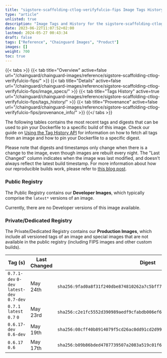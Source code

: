 ```yaml
---
title: "sigstore-scaffolding-ctlog-verifyfulcio-fips Image Tags History"
type: "article"
unlisted: true
description: "Image Tags and History for the sigstore-scaffolding-ctlog-verifyfulcio-fips Chainguard Image"
date: 2023-06-22T11:07:52+02:00
lastmod: 2024-05-27 00:43:34
draft: false
tags: ["Reference", "Chainguard Images", "Product"]
images: []
weight: 700
toc: true
---
```


{{< tabs >}}
{{< tab title="Overview" active=false url="/chainguard/chainguard-images/reference/sigstore-scaffolding-ctlog-verifyfulcio-fips/" >}}
{{< tab title="Details" active=false url="/chainguard/chainguard-images/reference/sigstore-scaffolding-ctlog-verifyfulcio-fips/image_specs/" >}}
{{< tab title="Tags History" active=true url="/chainguard/chainguard-images/reference/sigstore-scaffolding-ctlog-verifyfulcio-fips/tags_history/" >}}
{{< tab title="Provenance" active=false url="/chainguard/chainguard-images/reference/sigstore-scaffolding-ctlog-verifyfulcio-fips/provenance_info/" >}}
{{</ tabs >}}

The following tables contains the most recent tags and digests that can be used to pin your Dockerfile to a specific build of this image. Check our guide on [Using the Tag History API](/chainguard/chainguard-images/using-the-tag-history-api/) for information on how to fetch all tags from an image and how to pin your Dockerfile to a specific digest.

Please note that digests and timestamps only change when there is a change to the image, even though images are rebuilt every night. The "Last Changed" column indicates when the image was last modified, and doesn't always reflect the latest build timestamp. For more information about how our reproducible builds work, please refer to [this blog post](https://www.chainguard.dev/unchained/reproducing-chainguards-reproducible-image-builds).

### Public Registry
The Public Registry contains our **Developer Images**, which typically comprise the `latest*` versions of an image.

Currently, there are no Developer versions of this image available.

### Private/Dedicated Registry
The Private/Dedicated Registry contains our **Production Images**, which include all versioned tags of an image and special images that are not available in the public registry (including FIPS images and other custom builds).

| Tag (s)                                     | Last Changed | Digest                                                                    |
|---------------------------------------------|--------------|---------------------------------------------------------------------------|
|  `0.7.1-dev` `0-dev` `latest-dev` `0.7-dev` | May 24th     | `sha256:9fad0a8f31f240dbe874810262a7c5bff788e5603a660eed47d17100ec2848dd` |
|  `0.7.1` `latest` `0.7` `0`                 | May 23rd     | `sha256:c2e1fc5552d390989aedf9cfabdb006ef66575100f28009fefd442e10fa1d53a` |
|  `0.6.17-dev` `0.6-dev`                     | May 19th     | `sha256:08cff40b8914079f5cd26ac0dd91cd2d99f5ab0e92ea7606a3bd26231f4007cc` |
|  `0.6.17` `0.6`                             | May 17th     | `sha256:b09b86bded4787739507a2083a519c01f62fab0b6b50220f4da11aa3a39ee7f5` |

